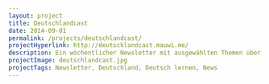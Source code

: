 ```yaml
---
layout: project
title: Deutschlandcast
date: 2014-09-01
permalink: /projects/deutschlandcast/
projectHyperlink: http://deutschlandcast.mauwi.me/
description: Ein wöchentlicher Newsletter mit ausgewählten Themen über Deutschland.
projectImage: deutschlandcast.jpg
projectTags: Newsletter, Deutschland, Deutsch lernen, News
---
```

